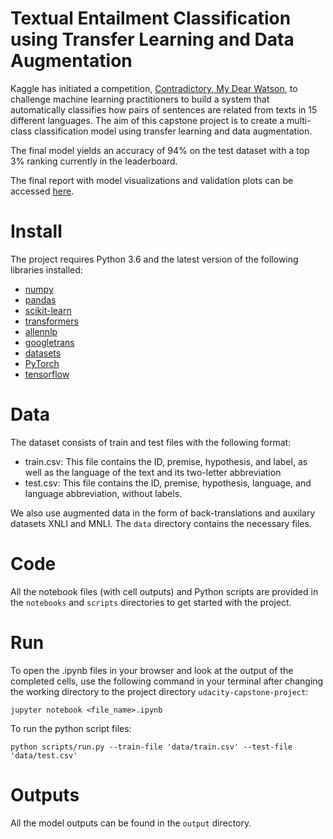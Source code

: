 # Textual Entailment Classification using Transfer Learning and Data Augmentation 

Kaggle has initiated a competition, [Contradictory, My Dear Watson](https://www.kaggle.com/c/contradictory-my-dear-watson/overview), to challenge machine learning practitioners to build a system that automatically classifies how pairs of sentences are related from texts in 15 different languages. The aim of this capstone project is to create a multi-class classification model using transfer learning and data augmentation. 

The final model yields an accuracy of 94% on the test dataset with a top 3% ranking currently in the leaderboard.

The final report with model visualizations and validation plots can be accessed [here](https://github.com/wchowdhu/udacity-capstone-project/blob/main/report/report.pdf).



# Install

The project requires Python 3.6 and the latest version of the following libraries installed:  
  - [numpy](https://numpy.org/)
  - [pandas](https://pandas.pydata.org/)
  - [scikit-learn](https://scikit-learn.org/stable/)
  - [transformers](https://huggingface.co/transformers/)
  - [allennlp](https://github.com/allenai/allennlp)
  - [googletrans](https://pypi.org/project/googletrans/)
  - [datasets](https://github.com/huggingface/datasets)
  - [PyTorch](https://pytorch.org/)
  - [tensorflow](https://www.tensorflow.org/install)


# Data

The dataset consists of train and test files with the following format:

- train.csv: This file contains the ID, premise, hypothesis, and label, as well as the language of the text and its two-letter abbreviation
- test.csv: This file contains the ID, premise, hypothesis, language, and language abbreviation, without labels.

We also use augmented data in the form of back-translations and auxilary datasets XNLI and MNLI. The `data` directory contains the necessary files.
 

# Code

All the notebook files (with cell outputs) and Python scripts are provided in the `notebooks` and `scripts` directories to get started with the project. 


# Run

To open the .ipynb files in your browser and look at the output of the completed cells, use the following command in your terminal after changing the working directory to the project directory `udacity-capstone-project`:
```
jupyter notebook <file_name>.ipynb
```

To run the python script files:
```
python scripts/run.py --train-file 'data/train.csv' --test-file 'data/test.csv'
```

# Outputs

All the model outputs can be found in the `output` directory.




